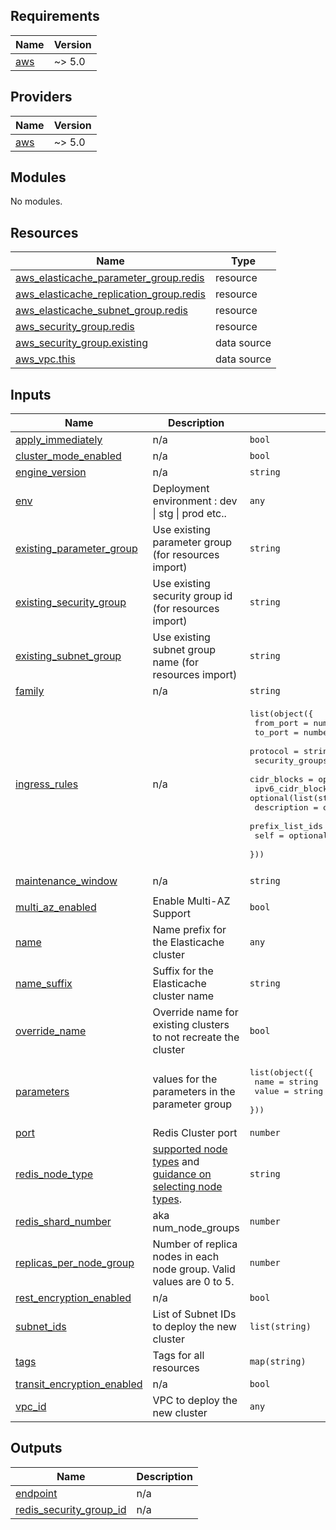 ## Requirements

| Name | Version |
|------|---------|
| <a name="requirement_aws"></a> [aws](#requirement\_aws) | ~> 5.0 |

## Providers

| Name | Version |
|------|---------|
| <a name="provider_aws"></a> [aws](#provider\_aws) | ~> 5.0 |

## Modules

No modules.

## Resources

| Name | Type |
|------|------|
| [aws_elasticache_parameter_group.redis](https://registry.terraform.io/providers/hashicorp/aws/latest/docs/resources/elasticache_parameter_group) | resource |
| [aws_elasticache_replication_group.redis](https://registry.terraform.io/providers/hashicorp/aws/latest/docs/resources/elasticache_replication_group) | resource |
| [aws_elasticache_subnet_group.redis](https://registry.terraform.io/providers/hashicorp/aws/latest/docs/resources/elasticache_subnet_group) | resource |
| [aws_security_group.redis](https://registry.terraform.io/providers/hashicorp/aws/latest/docs/resources/security_group) | resource |
| [aws_security_group.existing](https://registry.terraform.io/providers/hashicorp/aws/latest/docs/data-sources/security_group) | data source |
| [aws_vpc.this](https://registry.terraform.io/providers/hashicorp/aws/latest/docs/data-sources/vpc) | data source |

## Inputs

| Name | Description | Type | Default | Required |
|------|-------------|------|---------|:--------:|
| <a name="input_apply_immediately"></a> [apply\_immediately](#input\_apply\_immediately) | n/a | `bool` | `false` | no |
| <a name="input_cluster_mode_enabled"></a> [cluster\_mode\_enabled](#input\_cluster\_mode\_enabled) | n/a | `bool` | `true` | no |
| <a name="input_engine_version"></a> [engine\_version](#input\_engine\_version) | n/a | `string` | `"7.0"` | no |
| <a name="input_env"></a> [env](#input\_env) | Deployment environment : dev \| stg \| prod  etc.. | `any` | n/a | yes |
| <a name="input_existing_parameter_group"></a> [existing\_parameter\_group](#input\_existing\_parameter\_group) | Use existing parameter group (for resources import) | `string` | `""` | no |
| <a name="input_existing_security_group"></a> [existing\_security\_group](#input\_existing\_security\_group) | Use existing security group id (for resources import) | `string` | `""` | no |
| <a name="input_existing_subnet_group"></a> [existing\_subnet\_group](#input\_existing\_subnet\_group) | Use existing subnet group name (for resources import) | `string` | `""` | no |
| <a name="input_family"></a> [family](#input\_family) | n/a | `string` | `"redis7"` | no |
| <a name="input_ingress_rules"></a> [ingress\_rules](#input\_ingress\_rules) | n/a | <pre>list(object({<br>    from_port        = number<br>    to_port          = number<br>    protocol         = string<br>    security_groups  = optional(list(string))<br>    cidr_blocks      = optional(list(string))<br>    ipv6_cidr_blocks = optional(list(string))<br>    description      = optional(string)<br>    prefix_list_ids  = optional(list(string))<br>    self             = optional(bool)<br>  }))</pre> | n/a | yes |
| <a name="input_maintenance_window"></a> [maintenance\_window](#input\_maintenance\_window) | n/a | `string` | `"sun:05:00-sun:06:00"` | no |
| <a name="input_multi_az_enabled"></a> [multi\_az\_enabled](#input\_multi\_az\_enabled) | Enable Multi-AZ Support | `bool` | `false` | no |
| <a name="input_name"></a> [name](#input\_name) | Name prefix for the Elasticache cluster | `any` | n/a | yes |
| <a name="input_name_suffix"></a> [name\_suffix](#input\_name\_suffix) | Suffix for the Elasticache cluster name | `string` | `"redis"` | no |
| <a name="input_override_name"></a> [override\_name](#input\_override\_name) | Override name for existing clusters to not recreate the cluster | `bool` | `false` | no |
| <a name="input_parameters"></a> [parameters](#input\_parameters) | values for the parameters in the parameter group | <pre>list(object({<br>    name  = string<br>    value = string<br>  }))</pre> | `[]` | no |
| <a name="input_port"></a> [port](#input\_port) | Redis Cluster port | `number` | `6379` | no |
| <a name="input_redis_node_type"></a> [redis\_node\_type](#input\_redis\_node\_type) | [supported node types](https://docs.aws.amazon.com/AmazonElastiCache/latest/red-ug/CacheNodes.SupportedTypes.html) and [guidance on selecting node types](https://docs.aws.amazon.com/AmazonElastiCache/latest/red-ug/nodes-select-size.html). | `string` | `"cache.t4g.micro"` | no |
| <a name="input_redis_shard_number"></a> [redis\_shard\_number](#input\_redis\_shard\_number) | aka num\_node\_groups | `number` | `1` | no |
| <a name="input_replicas_per_node_group"></a> [replicas\_per\_node\_group](#input\_replicas\_per\_node\_group) | Number of replica nodes in each node group. Valid values are 0 to 5. | `number` | `0` | no |
| <a name="input_rest_encryption_enabled"></a> [rest\_encryption\_enabled](#input\_rest\_encryption\_enabled) | n/a | `bool` | `true` | no |
| <a name="input_subnet_ids"></a> [subnet\_ids](#input\_subnet\_ids) | List of Subnet IDs to deploy the new cluster | `list(string)` | n/a | yes |
| <a name="input_tags"></a> [tags](#input\_tags) | Tags for all resources | `map(string)` | `{}` | no |
| <a name="input_transit_encryption_enabled"></a> [transit\_encryption\_enabled](#input\_transit\_encryption\_enabled) | n/a | `bool` | `true` | no |
| <a name="input_vpc_id"></a> [vpc\_id](#input\_vpc\_id) | VPC to deploy the new cluster | `any` | n/a | yes |

## Outputs

| Name | Description |
|------|-------------|
| <a name="output_endpoint"></a> [endpoint](#output\_endpoint) | n/a |
| <a name="output_redis_security_group_id"></a> [redis\_security\_group\_id](#output\_redis\_security\_group\_id) | n/a |
